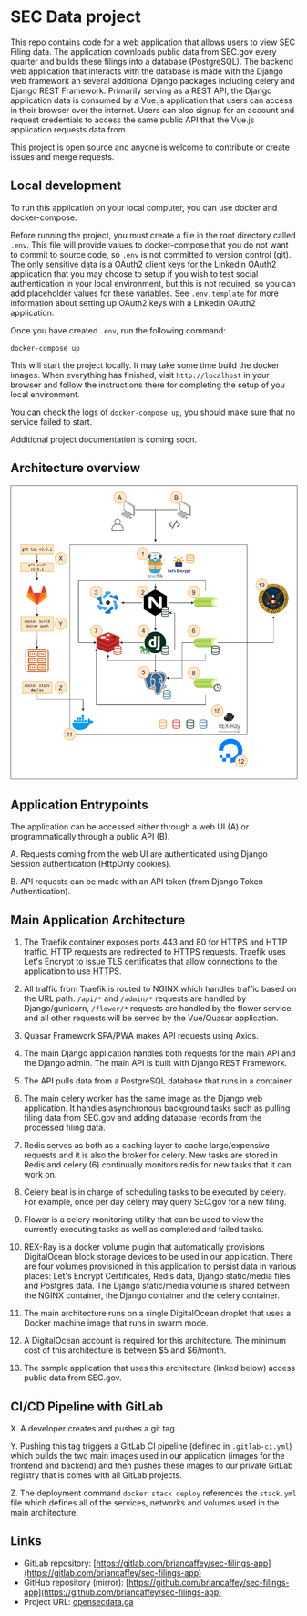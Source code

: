 # SEC Data project

This repo contains code for a web application that allows users to view SEC Filing data. The application downloads public data from SEC.gov every quarter and builds these filings into a database (PostgreSQL). The backend web application that interacts with the database is made with the Django web framework an several additional Django packages including celery and Django REST Framework. Primarily serving as a REST API, the Django application data is consumed by a Vue.js application that users can access in their browser over the internet. Users can also signup for an account and request credentials to access the same public API that the Vue.js application requests data from.

This project is open source and anyone is welcome to contribute or create issues and merge requests.

## Local development

To run this application on your local computer, you can use docker and docker-compose.

Before running the project, you must create a file in the root directory called `.env`. This file will provide values to docker-compose that you do not want to commit to source code, so `.env` is not committed to version control (git). The only sensitive data is a OAuth2 client keys for the Linkedin OAuth2 application that you may choose to setup if you wish to test social authentication in your local environment, but this is not required, so you can add placeholder values for these variables. See `.env.template` for more information about setting up OAuth2 keys with a Linkedin OAuth2 application.

Once you have created `.env`, run the following command:

```
docker-compose up
```

This will start the project locally. It may take some time build the docker images. When everything has finished, visit `http://localhost` in your browser and follow the instructions there for completing the setup of you local environment.

You can check the logs of `docker-compose up`, you should make sure that no service failed to start.

Additional project documentation is coming soon.

## Architecture overview

![png](architecture.png)

## Application Entrypoints

The application can be accessed either through a web UI (A) or programmatically through a public API (B).

A. Requests coming from the web UI are authenticated using Django Session authentication (HttpOnly cookies).

B. API requests can be made with an API token (from Django Token Authentication).

## Main Application Architecture

1. The Traefik container exposes ports 443 and 80 for HTTPS and HTTP traffic. HTTP requests are redirected to HTTPS requests. Traefik uses Let's Encrypt to issue TLS certificates that allow connections to the application to use HTTPS.

2. All traffic from Traefik is routed to NGINX which handles traffic based on the URL path. `/api/*` and `/admin/*` requests are handled by Django/gunicorn, `/flower/*` requests are handled by the flower service and all other requests will be served by the Vue/Quasar application.

3. Quasar Framework SPA/PWA makes API requests using Axios.

4. The main Django application handles both requests for the main API and the Django admin. The main API is built with Django REST Framework.

5. The API pulls data from a PostgreSQL database that runs in a container.

6. The main celery worker has the same image as the Django web application. It handles asynchronous background tasks such as pulling filing data from SEC.gov and adding database records from the processed filing data.

7. Redis serves as both as a caching layer to cache large/expensive requests and it is also the broker for celery. New tasks are stored in Redis and celery (6) continually monitors redis for new tasks that it can work on.

8. Celery beat is in charge of scheduling tasks to be executed by celery. For example, once per day celery may query SEC.gov for a new filing.

9. Flower is a celery monitoring utility that can be used to view the currently executing tasks as well as completed and failed tasks.

10. REX-Ray is a docker volume plugin that automatically provisions DigitalOcean block storage devices to be used in our application. There are four volumes provisioned in this application to persist data in various places: Let's Encrypt Certificates, Redis data, Django static/media files and Postgres data. The Django static/media volume is shared between the NGINX container, the Django container and the celery container.

11. The main architecture runs on a single DigitalOcean droplet that uses a Docker machine image that runs in swarm mode.

12. A DigitalOcean account is required for this architecture. The minimum cost of this architecture is between $5 and $6/month.

13. The sample application that uses this architecture (linked below) access public data from SEC.gov.

## CI/CD Pipeline with GitLab

X. A developer creates and pushes a git tag.

Y. Pushing this tag triggers a GitLab CI pipeline (defined in `.gitlab-ci.yml`) which builds the two main images used in our application (images for the frontend and backend) and then pushes these images to our private GitLab registry that is comes with all GitLab projects.

Z. The deployment command `docker stack deploy` references the `stack.yml` file which defines all of the services, networks and volumes used in the main architecture.

## Links

- GitLab repository: [https://gitlab.com/briancaffey/sec-filings-app](https://gitlab.com/briancaffey/sec-filings-app)
- GitHub repository (mirror): [https://github.com/briancaffey/sec-filings-app](https://github.com/briancaffey/sec-filings-app)
- Project URL: [opensecdata.ga](https://opensecdata.ga)
